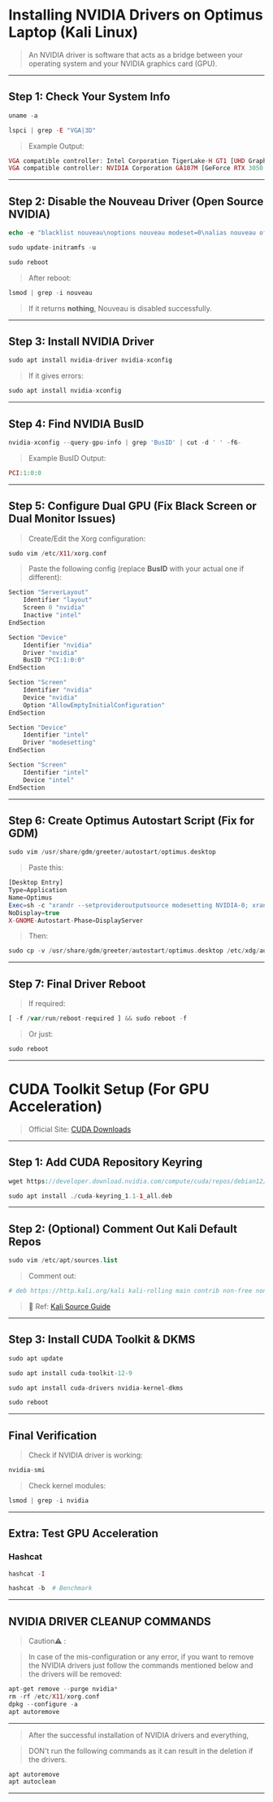 
# Installing NVIDIA Drivers on Optimus Laptop (Kali Linux)

> An NVIDIA driver is software that acts as a bridge between your operating system and your NVIDIA graphics card (GPU).
---

## Step 1: Check Your System Info

```php
uname -a
```
```php
lspci | grep -E "VGA|3D"
```

> Example Output:

```php
VGA compatible controller: Intel Corporation TigerLake-H GT1 [UHD Graphics]
VGA compatible controller: NVIDIA Corporation GA107M [GeForce RTX 3050 Mobile]
```

---

## Step 2: Disable the Nouveau Driver (Open Source NVIDIA)

```php
echo -e "blacklist nouveau\noptions nouveau modeset=0\nalias nouveau off" | sudo tee /etc/modprobe.d/blacklist-nouveau.conf
```
```php
sudo update-initramfs -u
```
```php
sudo reboot
```

> After reboot:

```php
lsmod | grep -i nouveau
```
> If it returns **nothing**, Nouveau is disabled successfully.

---

##  Step 3: Install NVIDIA Driver

```php
sudo apt install nvidia-driver nvidia-xconfig
```
> If it gives errors:

```php
sudo apt install nvidia-xconfig
```

---

## Step 4: Find NVIDIA BusID

```php
nvidia-xconfig --query-gpu-info | grep 'BusID' | cut -d ' ' -f6-
```
> Example BusID Output:

```php
PCI:1:0:0
```

---

## Step 5: Configure Dual GPU (Fix Black Screen or Dual Monitor Issues)

> Create/Edit the Xorg configuration:

```php
sudo vim /etc/X11/xorg.conf
```

> Paste the following config (replace **BusID** with your actual one if different):

```php
Section "ServerLayout"
    Identifier "layout"
    Screen 0 "nvidia"
    Inactive "intel"
EndSection

Section "Device"
    Identifier "nvidia"
    Driver "nvidia"
    BusID "PCI:1:0:0"
EndSection

Section "Screen"
    Identifier "nvidia"
    Device "nvidia"
    Option "AllowEmptyInitialConfiguration"
EndSection

Section "Device"
    Identifier "intel"
    Driver "modesetting"
EndSection

Section "Screen"
    Identifier "intel"
    Device "intel"
EndSection
```

---

## Step 6: Create Optimus Autostart Script (Fix for GDM)

```php
sudo vim /usr/share/gdm/greeter/autostart/optimus.desktop
```

> Paste this:

```php
[Desktop Entry]
Type=Application
Name=Optimus
Exec=sh -c "xrandr --setprovideroutputsource modesetting NVIDIA-0; xrandr --auto"
NoDisplay=true
X-GNOME-Autostart-Phase=DisplayServer
```

> Then:

```php
sudo cp -v /usr/share/gdm/greeter/autostart/optimus.desktop /etc/xdg/autostart/optimus.desktop
```

---

## Step 7: Final Driver Reboot

> If required:

```php
[ -f /var/run/reboot-required ] && sudo reboot -f
```

> Or just:

```php
sudo reboot
```

---

# CUDA Toolkit Setup (For GPU Acceleration)

> Official Site: [CUDA Downloads](https://developer.nvidia.com/cuda-downloads)

---

##  Step 1: Add CUDA Repository Keyring

```php
wget https://developer.download.nvidia.com/compute/cuda/repos/debian12/x86_64/cuda-keyring_1.1-1_all.deb
```
```php
sudo apt install ./cuda-keyring_1.1-1_all.deb
```

---

## Step 2: (Optional) Comment Out Kali Default Repos

```php
sudo vim /etc/apt/sources.list
```

> Comment out:

```php
# deb https://http.kali.org/kali kali-rolling main contrib non-free non-free-firmware
```

> 🔗 Ref: [Kali Source Guide](https://www.kali.org/docs/general-use/kali-linux-sources-list-repositories/)

---

## Step 3: Install CUDA Toolkit & DKMS

```php
sudo apt update
```
```php
sudo apt install cuda-toolkit-12-9
```
```php
sudo apt install cuda-drivers nvidia-kernel-dkms
```
```php
sudo reboot
```

---

## Final Verification

> Check if NVIDIA driver is working:

```php
nvidia-smi
```

> Check kernel modules:

```php
lsmod | grep -i nvidia
```

---

## Extra: Test GPU Acceleration

###  Hashcat

```php
hashcat -I
```
```php
hashcat -b  # Benchmark
```
---


## NVIDIA DRIVER CLEANUP COMMANDS

> Caution⚠ :

> In case of the mis-configuration or any error, if you want to remove the NVIDIA drivers just follow the commands mentioned below and the drivers will be removed:

```php
apt-get remove --purge nvidia*
rm -rf /etc/X11/xorg.conf
dpkg --configure -a
apt autoremove
```

---
> After the successful installation of NVIDIA drivers and everything,

> DON't run the following commands as it can result in the deletion if the drivers.

```php
apt autoremove
apt autoclean
```

---
